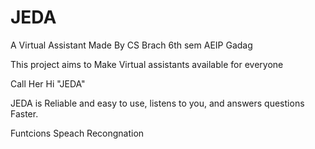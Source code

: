 # JEDA

A Virtual Assistant Made By CS Brach 6th sem AEIP Gadag

This project aims to Make Virtual assistants available for everyone 

Call Her Hi "JEDA"

JEDA is Reliable and easy to use, listens to you, and answers questions Faster.

Funtcions
    Speach Recongnation